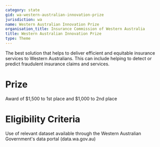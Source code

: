 ```yaml
---
category: state
gid: wa-western-australian-innovation-prize
jurisdiction: wa
name: Western Australian Innovation Prize
organisation_title: Insurance Commission of Western Australia
title: Western Australian Innovation Prize
type: Theme
---
```


The best solution that helps to deliver efficient and equitable insurance services to Western Australians. This can include helping to detect or predict fraudulent insurance claims and services.

# Prize
Award of $1,500 to 1st place and $1,000 to 2nd place

# Eligibility Criteria
Use of relevant dataset available through the Western Australian Government's data portal (data.wa.gov.au)
